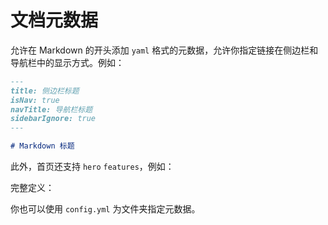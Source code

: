 # 文档元数据

允许在 Markdown 的开头添加 `yaml` 格式的元数据，允许你指定链接在侧边栏和导航栏中的显示方式。例如：

```md
---
title: 侧边栏标题
isNav: true
navTitle: 导航栏标题
sidebarIgnore: true
---

# Markdown 标题
```

此外，首页还支持 `hero` `features`，例如：

<gbp-raw src="docs/en/README.md" range="-19"></gbp-raw>

完整定义：

<gbp-raw src="src/common/frontmatter.ts"></gbp-raw>

你也可以使用 `config.yml` 为文件夹指定元数据。
